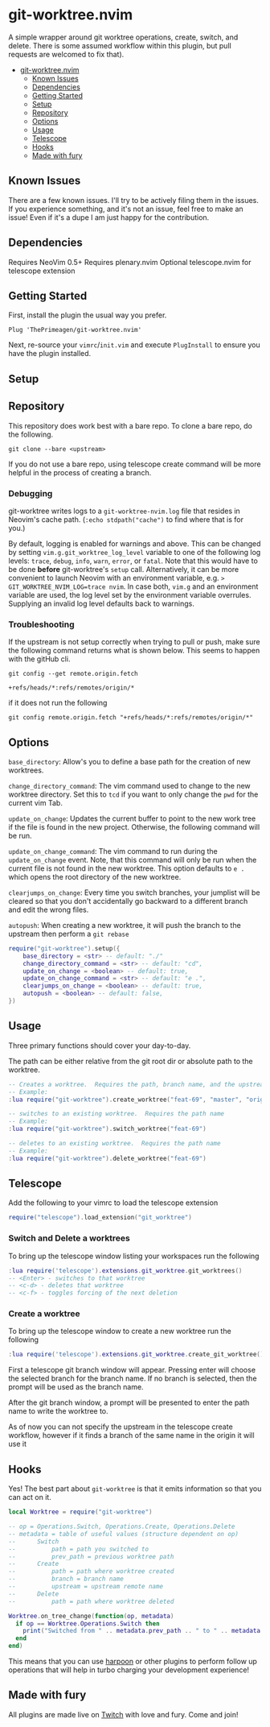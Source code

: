 # git-worktree.nvim<a name="git-worktreenvim"></a>

A simple wrapper around git worktree operations, create, switch, and delete.
There is some assumed workflow within this plugin, but pull requests are welcomed to
fix that).

<!-- mdformat-toc start --slug=github --maxlevel=6 --minlevel=1 -->

- [git-worktree.nvim](#git-worktreenvim)
  - [Known Issues](#known-issues)
  - [Dependencies](#dependencies)
  - [Getting Started](#getting-started)
  - [Setup](#setup)
  - [Repository](#repository)
  - [Options](#options)
  - [Usage](#usage)
  - [Telescope](#telescope)
  - [Hooks](#hooks)
  - [Made with fury](#made-with-fury)

<!-- mdformat-toc end -->

## Known Issues<a name="known-issues"></a>
There are a few known issues.  I'll try to be actively filing them in the issues.  If you experience something, and it's not an issue, feel free to make an issue!  Even if it's a dupe I am just happy for the contribution.

## Dependencies<a name="dependencies"></a>

Requires NeoVim 0.5+
Requires plenary.nvim
Optional telescope.nvim for telescope extension

## Getting Started<a name="getting-started"></a>

First, install the plugin the usual way you prefer.

```console
Plug 'ThePrimeagen/git-worktree.nvim'
```

Next, re-source your `vimrc`/`init.vim` and execute `PlugInstall` to ensure you have the plugin
installed.

## Setup<a name="setup"></a>

## Repository<a name="repository"></a>

This repository does work best with a bare repo.  To clone a bare repo, do the following.

```shell
git clone --bare <upstream>
```

If you do not use a bare repo, using telescope create command will be more helpful in the process of creating a branch.

### Debugging
git-worktree writes logs to a `git-worktree-nvim.log` file that resides in Neovim's cache path. (`:echo stdpath("cache")` to find where that is for you.)

By default, logging is enabled for warnings and above. This can be changed by setting `vim.g.git_worktree_log_level` variable to one of the following log levels: `trace`, `debug`, `info`, `warn`, `error`, or `fatal`. Note that this would have to be done **before** git-worktree's `setup` call. Alternatively, it can be more convenient to launch Neovim with an environment variable, e.g. `> GIT_WORKTREE_NVIM_LOG=trace nvim`. In case both, `vim.g` and an environment variable are used, the log level set by the environment variable overrules. Supplying an invalid log level defaults back to warnings.

### Troubleshooting
If the upstream is not setup correctly when trying to pull or push, make sure the following command returns what is shown below. This seems to happen with the gitHub cli.
```
git config --get remote.origin.fetch

+refs/heads/*:refs/remotes/origin/*
```
if it does not run the following
```
git config remote.origin.fetch "+refs/heads/*:refs/remotes/origin/*"
```

## Options<a name="options"></a>

`base_directory`: Allow's you to define a base path for the creation of new 
worktrees.

`change_directory_command`: The vim command used to change to the new worktree directory.
Set this to `tcd` if you want to only change the `pwd` for the current vim Tab.

`update_on_change`:  Updates the current buffer to point to the new work tree if
the file is found in the new project. Otherwise, the following command will be run.

`update_on_change_command`: The vim command to run during the `update_on_change` event.
Note, that this command will only be run when the current file is not found in the new worktree.
This option defaults to `e .` which opens the root directory of the new worktree.

`clearjumps_on_change`: Every time you switch branches, your jumplist will be
cleared so that you don't accidentally go backward to a different branch and
edit the wrong files.

`autopush`: When creating a new worktree, it will push the branch to the upstream then perform a `git rebase`

```lua
require("git-worktree").setup({
    base_directory = <str> -- default: "./"
    change_directory_command = <str> -- default: "cd",
    update_on_change = <boolean> -- default: true,
    update_on_change_command = <str> -- default: "e .",
    clearjumps_on_change = <boolean> -- default: true,
    autopush = <boolean> -- default: false,
})
```

## Usage<a name="usage"></a>

Three primary functions should cover your day-to-day.

The path can be either relative from the git root dir or absolute path to the worktree.

```lua
-- Creates a worktree.  Requires the path, branch name, and the upstream
-- Example:
:lua require("git-worktree").create_worktree("feat-69", "master", "origin")

-- switches to an existing worktree.  Requires the path name
-- Example:
:lua require("git-worktree").switch_worktree("feat-69")

-- deletes to an existing worktree.  Requires the path name
-- Example:
:lua require("git-worktree").delete_worktree("feat-69")
```

## Telescope<a name="telescope"></a>

Add the following to your vimrc to load the telescope extension

```lua
require("telescope").load_extension("git_worktree")
```

### Switch and Delete a worktrees
To bring up the telescope window listing your workspaces run the following

```lua
:lua require('telescope').extensions.git_worktree.git_worktrees()
-- <Enter> - switches to that worktree
-- <c-d> - deletes that worktree
-- <c-f> - toggles forcing of the next deletion
```

### Create a worktree
To bring up the telescope window to create a new worktree run the following

```lua
:lua require('telescope').extensions.git_worktree.create_git_worktree()
```
First a telescope git branch window will appear. Pressing enter will choose the selected branch for the branch name. If no branch is selected, then the prompt will be used as the branch name.

After the git branch window, a prompt will be presented to enter the path name to write the worktree to.

As of now you can not specify the upstream in the telescope create workflow, however if it finds a branch of the same name in the origin it will use it

## Hooks<a name="hooks"></a>

Yes!  The best part about `git-worktree` is that it emits information so that you
can act on it.

```lua
local Worktree = require("git-worktree")

-- op = Operations.Switch, Operations.Create, Operations.Delete
-- metadata = table of useful values (structure dependent on op)
--      Switch
--          path = path you switched to
--          prev_path = previous worktree path
--      Create
--          path = path where worktree created
--          branch = branch name
--          upstream = upstream remote name
--      Delete
--          path = path where worktree deleted

Worktree.on_tree_change(function(op, metadata)
  if op == Worktree.Operations.Switch then
    print("Switched from " .. metadata.prev_path .. " to " .. metadata.path)
  end
end)
```

This means that you can use [harpoon](https://github.com/ThePrimeagen/harpoon)
or other plugins to perform follow up operations that will help in turbo
charging your development experience!

## Made with fury<a name="made-with-fury"></a>

All plugins are made live on [Twitch](https://twitch.tv/ThePrimeagen) with love
and fury.  Come and join!
